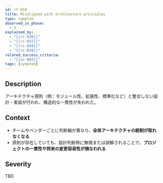 ```yaml
---
id: rf-010
title: Misaligned with architecture principles
type: symptom
observed_in_phase:
  - G
explained_by:
  - "[[rc-036]]"
  - "[[rc-037]]"
  - "[[rc-038]]"
  - "[[rc-039]]"
related_success_criteria:
  - "[[sc-002]]"
tags: [symptom]
---
```


## Description
アーキテクチャ原則（例：モジュール性、拡張性、標準化など）と整合しない設計・実装が行われ、構造的な一貫性が失われた。

## Context
- チームやベンダーごとに判断軸が異なり、**全体アーキテクチャの統制が取れなくなる**  
- 原則が存在していても、設計判断時に無視または誤解されることで、**プロジェクトの一貫性や将来の変更容易性が損なわれる**

## Severity
TBD